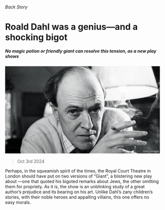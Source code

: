 ###### Back Story

# Roald Dahl was a genius—and a shocking bigot 

##### No magic potion or friendly giant can resolve this tension, as a new play shows 

![image](images/20241005_CUP005.jpg) 

> Oct 3rd 2024 

Perhaps, in the squeamish spirit of the times, the Royal Court Theatre in London should have put on two versions of “Giant”, a blistering new play about —one that quoted his bigoted remarks about Jews, the other omitting them for propriety. As it is, the show is an unblinking study of a great author’s prejudice and its bearing on his art. Unlike Dahl’s zany children’s stories, with their noble heroes and appalling villains, this one offers no easy morals.

